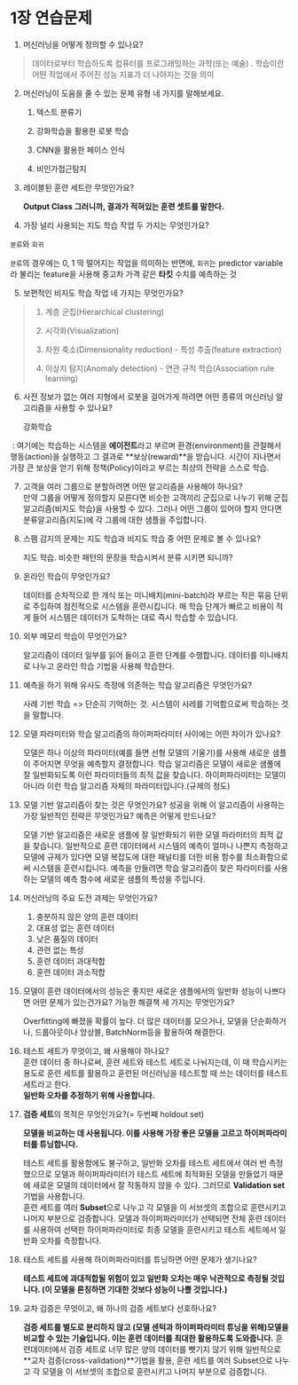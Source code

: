 # 1장 연습문제  
1. 머신러닝을 어떻게 정의할 수 있나요?  
> 데이터로부터 학습하도록 컴퓨터를 프로그래밍하는 과학(또는 예술) . 학습이란 어떤 작업에서 주어진 성능 지표가 더 나아지는 것을 의미

2. 머신러닝이 도움을 줄 수 있는 문제 유형 네 가지를 말해보세요. 
   1. 텍스트 분류기 

   2. 강화학습을 활용한 로봇 학습 

   3. CNN을 활용한 페이스 인식 
   4. 비인가접근탐지

3. 레이블된 훈련 세트란 무엇인가요?

   **Output Class 그러니까, 결과가 적혀있는 훈련 셋트를 말한다.**

4. 가장 널리 사용되는 지도 학습 작업 두 가지는 무엇인가요?

`분류`와 `회귀`

`분류`의 경우에는 0, 1 딱 떨어지는 작업을 의미하는 반면에, `회귀`는 predictor variable라 불리는 feature을 사용해 중고차 가격 같은 **타킷** 수치를 예측하는 것

5. 보편적인 비지도 학습 작업 네 가지는 무엇인가요?

> 1. 계층 군집(Hierarchical clustering)
>
> 2. 시각화(Visualization)
> 3. 차원 축소(Dimensionality reduction) - 특성 추출(feature extraction)
> 4. 이상치 탐지(Anomaly detection) - 연관 규칙 학습(Association rule learning)

6. 사전 정보가 없는 여러 지형에서 로봇을 걸어가게 하려면 어떤 종류의 머신러닝 알고리즘을 사용할 수 있나요?

   강화학습 

​	: 여기에는 학습하는 시스템을 **에이전트**라고 부르며 환경(environment)을 관찰해서 행동(action)을 실행하고 그 결과로 **보상(reward)**을 받습니다. 시간이 지나면서 가장 큰 보상을 얻기 위해 정책(Policy)이라고 부르는 최상의 전략을 스스로 학습.

7. 고객을 여러 그룹으로 분할하려면 어떤 알고리즘을 사용해야 하나요?  
   만약 그룹을 어떻게 정의할지 모른다면 비슷한 고객끼리 군집으로 나누기 위해 군집 알고리즘(비지도 학습)을 사용할 수 있다. 그러나 어떤 그룹이 있어야 할지 안다면 분류알고리즘(지도)에 각 그룹에 대한 샘플을 주입합니다.

8. 스팸 감지의 문제는 지도 학습과 비지도 학습 중 어떤 문제로 볼 수 있나요?  

   지도 학습. 비슷한 패턴의 문장을 학습시켜서 분류 시키면 되니까?

9. 온라인 학습이 무엇인가요?

   데이터를 순차적으로 한 개식 또는 미니배치(mini-batch)라 부르는 작은 묶음 단위로 주입하여 점진적으로 시스템을 훈련시킵니다. 매 학습 단계가 빠르고 비용이 적게 들어 시스템은 데이터가 도착하는 대로 즉시 학습할 수 있습니다.

10. 외부 메모리 학습이 무엇인가요?

     알고리즘이 데이터 일부를 읽어 들이고 훈련 단계를 수행합니다. 데이터를 미니배치로 나누고 온라인 학습 기법을 사용해 학습한다.

11. 예측을 하기 위해 유사도 측정에 의존하는 학습 알고리즘은 무엇인가요?

    사례 기반 학습 => 단순히 기억하는 것. 시스템이 사레를 기억함으로써 학습하는 것을 말합니다.

12. 모델 파라미터와 학습 알고리즘의 하이퍼파라미터 사이에는 어떤 차이가 있나요?

    모델은 하나 이상의 파라미터(예를 들면 선형 모델의 기울기)를 사용해 새로운 샘플이 주어지면 무엇을 예측할지 결정합니다. 학습 알고리즘은 모델이 새로운 샘풀에 잘 일반화되도록 이런 파라미터들의 최적 값을 찾습니다. 하이퍼파라미터는 모델이 아니라 이런 학습 알고리즘 자체의 파라미터입니다.(규제의 정도)

13. 모델 기반 알고리즘이 찾는 것은 무엇인가요? 성공을 위해 이 알고리즘이 사용하는 가장 일반적인 전략은 무엇인가요? 예측은 어떻게 만드나요? 

     모델 기반 알고리즘은 새로운 샘플에 잘 일반화되기 위한 모델 파라미터의 최적 값을 찾습니다. 일반적으로 훈련 데이터에서 시스템의 예측이 얼마나 나쁜지 측정하고 모델에 규제가 있다면 모델 복잡도에 대한 패널티를 더한 비용 함수를 최소화함으로써 시스템을 훈련시킵니다. 예측을 만들려면 학습 알고리즘이 찾은 파라미터를 사용하는 모델의 예측 함수에 새로운 샘플의 특성을 주입니다.

14. 머신러닝의 주요 도전 과제는 무엇인가요?  
    1. 충분하지 않은 양의 훈련 데이터
    2. 대표성 없는 훈련 데이터
    3. 낮은 품질의 데이터
    4. 관련 없는 특성
    5. 훈련 데이터 과대적합
    6. 훈련 데이터 과소적합

15. 모델이 훈련 데이터에서의 성능은 좋지만 새로운 샘플에서의 일반화 성능이 나쁘다면 어떤 문제가 있는건가요? 가능한 해결책 세 가지는 무엇인가요?

    Overfitting에 빠졌을 확률이 높다. 더 많은 데이터를 모으거나, 모델을 단순화하거나, 드룹아웃이나 앙상블, BatchNorm등을 활용하여 해결한다.

16. 테스트 세트가 무엇이고, 왜 사용해야 하나요?  
    훈련 데이터 중 하나로써, 훈련 세트와 테스트 세트로 나눠지는데, 이 때 학습시키는 용도로 훈련 세트를 활용하고 훈련된 머신러닝을 테스트할 때 쓰는 데이터를 테스트 세트라고 한다.  
    **일반화 오차를 추정하기 위해 사용합니다.**

17. **검증 세트**의 목적은 무엇인가요?(= 두번째 holdout set)  

    **모델을 비교하는 데 사용됩니다. 이를 사용해 가장 좋은 모델을 고르고 하이퍼파라미터를 튜닝합니다.**

    테스트 세트를 활용함에도 불구하고, 일반화 오차를 테스트 세트에서 여러 번 측정했으므로 모델과 하이퍼파라미터가 테스트 세트에 최적화된 모델을 만들었기 때문에 새로운 모델의 데이터에서 잘 작동하지 않을 수 있다. 그러므로 **Validation set**기법을 사용합니다.  
     훈련 세트를 여러 **Subset**으로 나누고 각 모델을 이 서브셋의 조합으로 훈련시키고 나머지 부분으로 검증합니다. 모델과 하이퍼파라미터가 선택되면 전체 훈련 데이터를 사용하여 선택한 하이퍼파라미터로 최종 모델을 훈련시키고 테스트 세트에서 일반화 오차를 측정합니다.

18. 테스트 세트를 사용해 하이퍼파라미터를 튜닝하면 어떤 문제가 생기나요?  

    **테스트 세트에 과대적합될 위험이 있고 일반화 오차는 매우 낙관적으로 측정될 것입니다. (이 모델을 론칭하면 기대한 것보다 성능이 나쁠 것입니다.)**

19. 교차 검증은 무엇이고, 왜 하나의 검증 세트보다 선호하나요?  

    **검증 세트를 별도로 분리하지 않고 (모델 센턱과 하이퍼파라미터 튜닝을 위해)모델을 비교할 수 있는 기술입니다. 이는 훈련 데이터를 최대한 활용하도록 도와줍니다.**
    훈련데이터에서 검증 세트로 너무 많은 양의 데이터를 뺏기지 않기 위해 일반적으로 **교차 검증(cross-validation)**기법을 활용, 훈련 세트를 여러 Subset으로 나누고 각 모델을 이 서브셋의 조합으로 훈련시키고 나머지 부분으로 검증합니다.